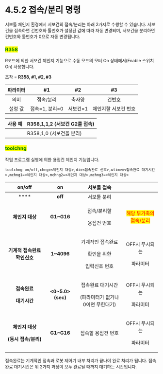 # 4.5.2 접속/분리 명령

서보툴 체인지 환경에서 서보건의 접속/분리는 아래 2가지로 수행할 수 있습니다. 서보건을 접속하면 건번호와 툴번호가 설정된 값에 따라 자동 변경되며, 서보건을 분리하면 건번호와 툴번호가 0으로 자동 변경됩니다.

### <mark style="color:green;">R358</mark>

R코드에 의한 서보건 체인지 기능으로 수동 모드의 모터 On 상태에서(Enable 스위치 On) 사용합니다.

조작 = **R358, #1, #2, #3**

| **파라미터** |   **#1**   | **#2** |    **#3**   |
| :------: | :--------: | :----: | :---------: |
|    의미    |    접속/분리   |   축사양  |     건번호     |
|   설정 값   | 접속=1, 분리=0 |  서보건=1 | 체인지할 서보건 번호 |

| 사용 예 | R358,1,1,2 (서보건 G2를 접속) |
| :--: | ----------------------- |
|      | R358,1,0 (서보건을 분리)      |

### <mark style="color:green;">toolchng</mark>

작업 프로그램 실행에 의한 용접건 체인지 기능입니다.

```
toolchng on/off,chng=<체인지 대상>,di=<접속완료 신호>,wtime=<접속완료 대기시간>,mchng1=<체인지 대상>,mchng2=<체인지 대상>,mchng3=<체인지 대상>
```

|                            **on/off**                            |       **on**       |                    서보툴 접속                   |                                               |
| :--------------------------------------------------------------: | :----------------: | :-----------------------------------------: | :-------------------------------------------: |
|                               ****                               |       **off**      |                    서보툴 분리                   |                                               |
|                            **체인지 대상**                            |     **G1\~G16**    |         <p>접속/분리할 </p><p>용접건 번호</p>         | <mark style="color:red;">해당 부가축의 접속/분리</mark> |
|                         **기계적 접속완료 확인신호**                        |     **1\~4096**    | <p>기계적인 접속완료</p><p>확인을 위한</p><p>입력신호 번호</p> |          <p>OFF시 무시되는</p><p>파라미터</p>          |
|     <p><strong>접속완료</strong></p><p><strong>대기시간</strong></p>     | **<0\~5.0> (sec)** | <p>접속완료 대기시간</p><p>(파라미터가 없거나 0이면 무한대기)</p> |          <p>OFF시 무시되는</p><p>파라미터</p>          |
| <p><strong>체인지 대상</strong></p><p><strong>(동시 접속/분리)</strong></p> |     **G1\~G16**    |                  접속할 용접건 번호                 |          <p>OFF시 무시되는</p><p>파라미터 </p>         |

접속완료는 기계적인 접속과 로봇 제어기 내부 처리가 끝나야 완료 처리가 됩니다. 접속완료 대기시간은 위 2가지 과정이 모두 완료될 때까지 대기하는 시간입니다.
